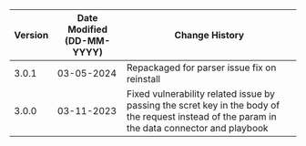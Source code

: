 | **Version** | **Date Modified (DD-MM-YYYY)** | **Change History**                          |
|-------------|--------------------------------|---------------------------------------------|
| 3.0.1       | 03-05-2024                     | Repackaged for parser issue fix on reinstall|
| 3.0.0       | 03-11-2023                     | Fixed vulnerability related issue by passing the scret key in the body of the request instead of the param in the data connector and playbook         |